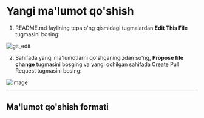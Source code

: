 # Yangi ma'lumot qo'shish
1. README.md faylining tepa o'ng qismidagi tugmalardan **Edit This File** tugmasini bosing:

![git_edit](https://user-images.githubusercontent.com/123057634/213424139-12db0220-f4ff-4e01-a55d-f5bb46392813.png)


2. Sahifada yangi ma'lumotlarni qo'shganingizdan so'ng, **Propose file change** tugmasini bosging va yangi ochilgan sahifada Create Pull Request tugmasini bosing:

![image](https://user-images.githubusercontent.com/123057634/213424322-f8d837ad-f766-4283-bec4-34b8f66793f1.png)


***
## Ma'lumot qo'shish formati

